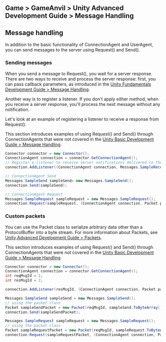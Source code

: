 ## Game > GameAnvil > Unity Advanced Development Guide > Message Handling

## Message handling

In addition to the basic functionality of ConnectionAgent and UserAgent, you can send messages to the server using Request() and Send().

### Sending messages

When you send a message to Request(), you wait for a server response. There are two ways to receive and process the server response: first, you can pass callback parameters, as introduced in the [Unity Fundamentals Development Guide > Message Handling](../unity-basic/unity-basic-06-message-handling.md). 

Another way is to register a listener. If you don't apply either method, when you receive a server response, you'll process the next message without any notification. 

Let's look at an example of registering a listener to receive a response from Request().

This section introduces examples of using Request() and Send() through ConnectionAgents that were not covered in the [Unity Basic Development Guide > Message Handling](../unity-basic/unity-basic-06-message-handling.md).

```c#
Connector connector = new Connector();
ConnectionAgent connection = connector.GetConnectionAgent();
// Register a listener to receive server notifications delivered to the ConnectionAgent
connection.AddListener((ConnectionAgent connection, Messages.SampleReceive msg)=> { });

// ConnectionAgent Send
Messages.SampleSend sampleSend= new Messages.SampleSend(); 
connection.Send(sampleSend);

// ConnectionAgent Request
Messages.SampleRequest sampleRequest = new Messages.SampleRequest();
connection.Request(sampleRequest, (ConnectionAgent connection, Packet packet)=> { });
```

### Custom packets

You can use the Packet class to serialize arbitrary data other than a ProtocolBuffer into a byte stream. For more information about Packets, see [Unity Advanced Development Guide > Packets](unity-advanced-05-packet.md).

This section introduces examples of using Request() and Send() through ConnectionAgents that were not covered in the [Unity Basic Development Guide > Message Handling](../unity-basic/unity-basic-06-message-handling.md).

```c#
Connector connector = new Connector();
ConnectionAgent connection = connector.GetConnectionAgent();
int reqMsgId = 1;
int resMsgId = 2;

connection.AddListener(resMsgId, (ConnectionAgent connection, Packet packet)=> { });

Messages.SampleSend sampleSend = new Messages.SampleSend(); 
// using the packet class
Packet sampleSendPacket = new Packet(reqMsgId, sampleSend.ToByteArray())
connection.Send(sampleSendPacket);

Messages.SampleRequest sampleRequest = new Messages.SampleRequest();
// using the packet class
Packet sampleRequestPacket = new Packet(reqMsgId, sampleRequest.ToByteArray())
connection.Request(sampleRequestPacket, (ConnectionAgent connection, Packet packet)=> { });
```